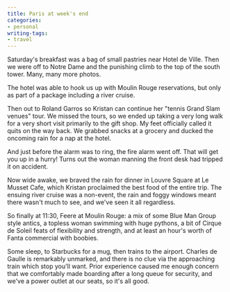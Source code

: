 ```yaml
---
title: Paris at week's end
categories:
- personal
writing-tags:
- travel
---
```


Saturday's breakfast was a bag of small pastries near Hotel de Ville.  Then we were off to Notre Dame and the punishing climb to the top of the south tower.  Many, many more photos.

The hotel was able to hook us up with Moulin Rouge reservations, but only as part of a package including a river cruise.

Then out to Roland Garros so Kristan can continue her "tennis Grand Slam venues" tour.  We missed the tours, so we ended up taking a very long walk for a very short visit primarily to the gift shop.  My feet officially called it quits on the way back.  We grabbed snacks at a grocery and ducked the oncoming rain for a nap at the hotel.

And just before the alarm was to ring, the fire alarm went off.  That will get you up in a hurry!  Turns out the woman manning the front desk had tripped it on accident.

Now wide awake, we braved the rain for dinner in Louvre Square at Le Musset Cafe, which Kristan proclaimed the best food of the entire trip.  The ensuing river cruise was a non-event, the rain and foggy windows meant there wasn't much to see, and we've seen it all regardless.

So finally at 11:30, Feere at Moulin Rouge: a mix of some Blue Man Group style antics, a topless woman swimming with huge pythons, a bit of Cirque de Soleil feats of flexibility and strength, and at least an hour's worth of Fanta commercial with boobies.

Some sleep, to Starbucks for a mug, then trains to the airport.  Charles de Gaulle is remarkably unmarked, and there is no clue via the approaching train which stop you'll want.  Prior experience caused me enough concern that we comfortably made boarding after a long queue for security, and we've a power outlet at our seats, so it's all good.
